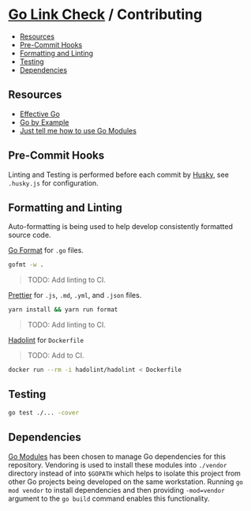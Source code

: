 # [Go Link Check](./README.md) / Contributing

-   [Resources](#resources)
-   [Pre-Commit Hooks](#pre-commit-hooks)
-   [Formatting and Linting](#formatting-and-linting)
-   [Testing](#testing)
-   [Dependencies](#dependencies)

## Resources

-   [Effective Go](https://golang.org/doc/effective_go.html)
-   [Go by Example](https://gobyexample.com/)
-   [Just tell me how to use Go Modules](https://engineering.kablamo.com.au/posts/2018/just-tell-me-how-to-use-go-modules)

## Pre-Commit Hooks

Linting and Testing is performed before each commit by [Husky](https://github.com/typicode/husky), see `.husky.js` for configuration.

## Formatting and Linting

Auto-formatting is being used to help develop consistently formatted source code.

[Go Format](https://golang.org/cmd/gofmt/) for `.go` files.

```bash
gofmt -w .
```

> TODO: Add linting to CI.

[Prettier](https://github.com/prettier/prettier) for `.js`, `.md`, `.yml`, and `.json` files.

```bash
yarn install && yarn run format
```

> TODO: Add linting to CI.

[Hadolint](https://github.com/hadolint/hadolint) for `Dockerfile`

> TODO: Add to CI.

```bash
docker run --rm -i hadolint/hadolint < Dockerfile
```

## Testing

```bash
go test ./... -cover
```

## Dependencies

[Go Modules](https://github.com/golang/go/wiki/Modules) has been chosen to manage Go dependencies for this repository. Vendoring is used to install these modules into `./vendor` directory instead of into `$GOPATH` which helps to isolate this project from other Go projects being developed on the same workstation. Running `go mod vendor` to install dependencies and then providing `-mod=vendor` argument to the `go build` command enables this functionality.
